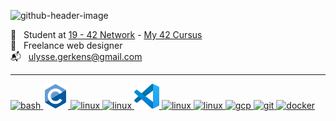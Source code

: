![github-header-image](https://github.com/ulyssegerkens/ulyssegerkens/assets/99326326/b75b6618-a784-4966-bae5-02b9911500bf)
<p>
👾 &nbsp;&nbsp;Student at <a href="https://campus19.be/">19 - 42 Network</a> - <a href="https://github.com/ulyssegerkens/42-Cursus/">My 42 Cursus</a></br>
📡 &nbsp;&nbsp;Freelance web designer</br>
📬 &nbsp;&nbsp;<a href="mailto:ulysse.gerkens@gmail.com">ulysse.gerkens@gmail.com</a>
</p>


---
<p>
  <a href="https://www.gnu.org/software/bash/" target="_blank"> <img src="https://www.vectorlogo.zone/logos/gnu_bash/gnu_bash-icon.svg" alt="bash" width="40" height="40"/> </a> 
  <a href="https://www.cprogramming.com/" target="_blank"> <img src="https://raw.githubusercontent.com/devicons/devicon/master/icons/c/c-original.svg" alt="c" width="40" height="40"/> </a> 
  <a href="https://html.spec.whatwg.org/" target="_blank"> <img src="https://upload.wikimedia.org/wikipedia/commons/thumb/3/38/HTML5_Badge.svg/2048px-HTML5_Badge.svg.png" alt="linux" width="40" height="40"/> </a>
    <a href="https://www.w3.org/TR/CSS/" target="_blank"> <img src="https://upload.wikimedia.org/wikipedia/commons/thumb/6/62/CSS3_logo.svg/800px-CSS3_logo.svg.png" alt="linux" width="40" height="40"/> </a> 
  <a href="https://code.visualstudio.com/" target="_blank"> <img src="https://raw.githubusercontent.com/devicons/devicon/1119b9f84c0290e0f0b38982099a2bd027a48bf1/icons/vscode/vscode-original.svg" alt="linux" width="40" height="40"/> </a> 
  <a href="https://webflow.com/" target="_blank"> <img src="https://cdn.icon-icons.com/icons2/2699/PNG/512/webflow_logo_icon_169218.png" alt="linux" width="40" height="40"/> </a> 
  <a href="https://www.shopify.com" target="_blank"> <img src="https://cdn.worldvectorlogo.com/logos/shopify.svg" alt="linux" width="40" height="40"/> </a> 
  <a href="https://www.adobe.com/be_en/products/photoshop.html" target="_blank"> <img src="https://upload.wikimedia.org/wikipedia/commons/thumb/a/af/Adobe_Photoshop_CC_icon.svg/640px-Adobe_Photoshop_CC_icon.svg.png" alt="gcp" width="40" height="40"/> </a> 
  <a href="https://www.adobe.com/be_en/products/photoshop-lightroom-classic.html" target="_blank"> <img src="https://www.adobe.com/content/dam/acom/one-console/icons_rebrand/lrc_appicon.svg" alt="git" width="40" height="40"/> </a> 
  <a href="https://www.notion.so/" target="_blank"> <img src="https://upload.wikimedia.org/wikipedia/commons/4/45/Notion_app_logo.png" alt="docker" width="40" height="40"/> </a> 
</p>
